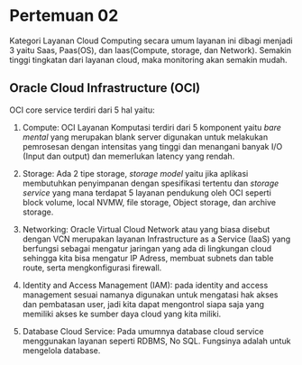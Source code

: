 # Pertemuan 02

Kategori Layanan Cloud Computing secara umum layanan ini dibagi menjadi 3 yaitu Saas, Paas(OS), dan Iaas(Compute, storage, dan Network). Semakin tinggi tingkatan dari layanan cloud, maka monitoring akan semakin mudah.

## Oracle Cloud Infrastructure (OCI) 
OCI core service terdiri dari 5 hal yaitu:

1. Compute: OCI Layanan Komputasi terdiri dari 5 komponent yaitu *bare mental* yang merupakan blank server digunakan untuk melakukan pemrosesan dengan intensitas yang tinggi dan menangani banyak I/O (Input dan
output) dan memerlukan latency yang rendah.

2. Storage: Ada 2 tipe storage, *storage model* yaitu jika aplikasi membutuhkan penyimpanan dengan spesifikasi tertentu dan *storage service* yang mana terdapat 5 layanan pendukung oleh OCI seperti block volume, local NVMW, file storage, Object storage, dan archive storage.
   
3.  Networking: Oracle Virtual Cloud Network atau yang biasa disebut dengan VCN merupakan layanan Infrastructure as a Service (IaaS) yang berfungsi sebagai mengatur jaringan yang ada di lingkungan cloud sehingga kita bisa mengatur IP Adress, membuat subnets dan table route, serta mengkonfigurasi firewall.

4. Identity and Access Management (IAM): pada identity and access management sesuai namanya digunakan untuk mengatasi hak akses dan pembatasan user, jadi kita dapat mengontrol siapa saja yang memiliki akses ke sumber daya cloud yang kita miliki.
   
5. Database Cloud Service: Pada umumnya database cloud service menggunakan layanan seperti RDBMS, No SQL. Fungsinya adalah untuk mengelola database.
   